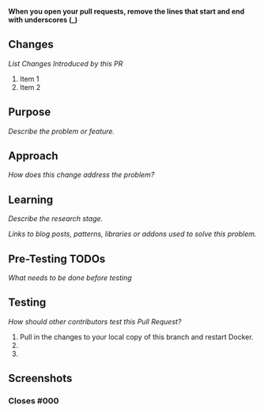 **When you open your pull requests, remove the lines that start and end with underscores (\_)**

## Changes

_List Changes Introduced by this PR_

1. Item 1
2. Item 2

## Purpose

_Describe the problem or feature._

## Approach

_How does this change address the problem?_

## Learning

_Describe the research stage._

_Links to blog posts, patterns, libraries or addons used to solve this problem._

## Pre-Testing TODOs

_What needs to be done before testing_

## Testing

_How should other contributors test this Pull Request?_

1. Pull in the changes to your local copy of this branch and restart Docker.
2.
3.

## Screenshots

### Closes #000
